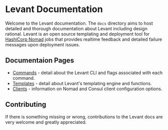 # Levant Documentation

Welcome to the Levant documentation. The `docs` directory aims to host detailed and thorough documentation about Levant including design rational. Levant is an open source templating and deployment tool for [HashiCorp Nomad](https://www.nomadproject.io/) jobs that provides realtime feedback and detailed failure messages upon deployment issues.

## Documentaion Pages

* [Commands](./commands.md) - detail about the Levant CLI and flags associated with each command.
* [Templates](./templates.md) - detail about Levant's templating engine and functions.
* [Clients](./clients.md) - information on Nomad and Consul client configuration options.

## Contributing

If there is something missing or wrong, contributions to the Levant docs are very welcome and greatly appreciated.
